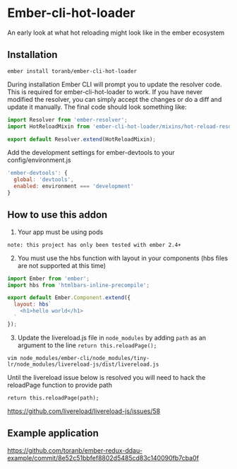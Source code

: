 # Ember-cli-hot-loader

An early look at what hot reloading might look like in the ember ecosystem

## Installation

```
ember install toranb/ember-cli-hot-loader
```

During installation Ember CLI will prompt you to update the resolver code. This is required for ember-cli-hot-loader to work. 
If you have never modified the resolver, you can simply accept the changes or do a diff and update it manually. 
The final code should look something like:

```js
import Resolver from 'ember-resolver';
import HotReloadMixin from 'ember-cli-hot-loader/mixins/hot-reload-resolver';

export default Resolver.extend(HotReloadMixin);
```

Add the development settings for ember-devtools to your config/environment.js

```js
'ember-devtools': {
  global: 'devtools',
  enabled: environment === 'development'
}
```

## How to use this addon

1) Your app must be using pods

```
note: this project has only been tested with ember 2.4+
```

2) You must use the hbs function with layout in your components (hbs files are not supported at this time)

```js
import Ember from 'ember';
import hbs from 'htmlbars-inline-precompile';

export default Ember.Component.extend({
  layout: hbs`
    <h1>hello world</h1>
  `
});
```

3) Update the livereload.js file in `node_modules` by adding `path` as an argument to the line `return this.reloadPage();`

```
vim node_modules/ember-cli/node_modules/tiny-lr/node_modules/livereload-js/dist/livereload.js
```

Until the livereload issue below is resolved you will need to hack the reloadPage function to provide path

```
return this.reloadPage(path);
```

https://github.com/livereload/livereload-js/issues/58

## Example application

https://github.com/toranb/ember-redux-ddau-example/commit/8e52c51bbfef8802d5485cd83c140090fb7cba0f
